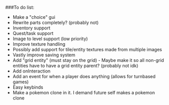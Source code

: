 ###To do list:

- Make a "choice" gui
- Rewrite parts completely? (probably not)
- Inventory support
- Quest/task support
- Image to level support (low priority)
- Improve texture handling
- Possibly add support for tile/entity textures made from multiple images
- Vastly improve saving system
- Add "grid entity" (must stay on the grid)
      - Maybe make it so all non-grid entities have to have a grid entity parent? (probably not idk)
- Add onInteraction
- Add an event for when a player does anything (allows for turnbased games)
- Easy keybinds
- Make a pokemon clone in it. I demand future self makes a pokemon clone